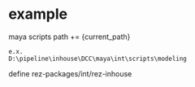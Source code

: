 # example

maya scripts path += {current_path}

```
e.x.
D:\pipeline\inhouse\DCC\maya\int\scripts\modeling
```

define rez-packages/int/rez-inhouse
